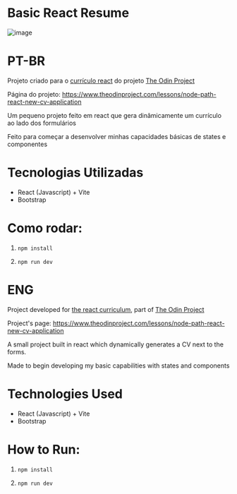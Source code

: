 # Basic React Resume

![image](https://github.com/user-attachments/assets/244a7e9c-a6fd-4342-b4c8-1a3e786b80be)

# PT-BR

Projeto criado para o [currículo react](https://www.theodinproject.com/paths/full-stack-javascript/courses/react) do projeto [The Odin Project](https://www.theodinproject.com/dashboard)

Página do projeto: https://www.theodinproject.com/lessons/node-path-react-new-cv-application

Um pequeno projeto feito em react que gera dinâmicamente um currículo ao lado dos formulários

Feito para começar a desenvolver minhas capacidades básicas de states e componentes

# Tecnologias Utilizadas

- React (Javascript) + Vite
- Bootstrap

# Como rodar:

1) `npm install`

2) `npm run dev`

# ENG

Project developed for [the react curriculum](https://www.theodinproject.com/paths/full-stack-javascript/courses/react), part of [The Odin Project](https://www.theodinproject.com/dashboard)

Project's page: https://www.theodinproject.com/lessons/node-path-react-new-cv-application

A small project built in react which dynamically generates a CV next to the forms.

Made to begin developing my basic capabilities with states and components

# Technologies Used

- React (Javascript) + Vite
- Bootstrap

# How to Run:

1) `npm install`

2) `npm run dev`
